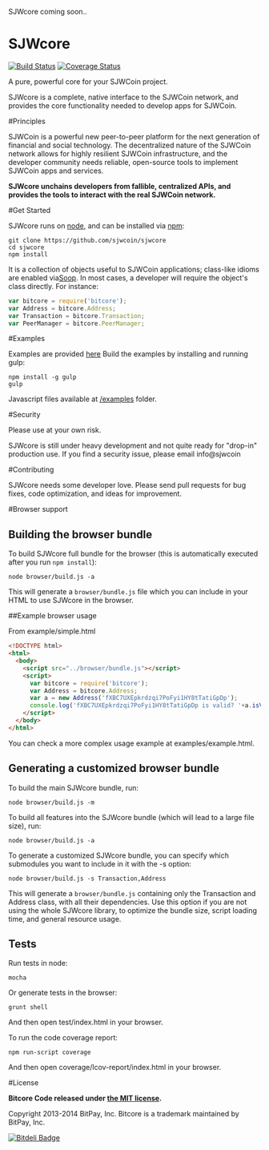 SJWcore coming soon..

SJWcore
=======

[![Build Status](https://travis-ci.org/bitpay/bitcore.svg?branch=master)](https://travis-ci.org/sjwcoin/core)
[![Coverage Status](https://img.shields.io/coveralls/bitpay/bitcore.svg)](https://coveralls.io/r/sjwcoin/sjwcore)

A pure, powerful core for your SJWCoin project.

SJWcore is a complete, native interface to the SJWCoin network, and provides the core functionality needed to develop
apps for SJWCoin.

#Principles

SJWCoin is a powerful new peer-to-peer platform for the next generation of financial and social technology.
The decentralized nature of the SJWCoin network allows for highly resilient SJWCoin infrastructure, and the developer
community needs reliable, open-source tools to implement SJWCoin apps and services.

**SJWcore unchains developers from fallible, centralized APIs, and provides the tools to interact with the real SJWCoin network.**

#Get Started

SJWcore runs on [node](http://nodejs.org/), and can be installed via [npm](https://npmjs.org/):

```
git clone https://github.com/sjwcoin/sjwcore
cd sjwcore
npm install
```

It is a collection of objects useful to SJWCoin applications; class-like idioms are enabled via[Soop](https://github.com/bitpay/soop).
In most cases, a developer will require the object's class directly. For instance:

```javascript
var bitcore = require('bitcore');
var Address = bitcore.Address;
var Transaction = bitcore.Transaction;
var PeerManager = bitcore.PeerManager;
```

#Examples

Examples are provided [here](examples.md)
Build the examples by installing and running gulp:

```
npm install -g gulp
gulp
```

Javascript files available at [/examples](/examples) folder.


#Security

Please use at your own risk.

SJWcore is still under heavy development and not quite ready for "drop-in" production use. If you find a security issue,
please email info@sjwcoin

#Contributing

SJWcore needs some developer love. Please send pull requests for bug fixes, code optimization, and ideas for improvement.

#Browser support

## Building the browser bundle

To build SJWcore full bundle for the browser (this is automatically executed after you run `npm install`):

```
node browser/build.js -a
```

This will generate a `browser/bundle.js` file which you can include in your HTML to use SJWcore in the browser.

##Example browser usage

From example/simple.html

```html
<!DOCTYPE html>
<html>
  <body>
    <script src="../browser/bundle.js"></script>
    <script>
      var bitcore = require('bitcore');
      var Address = bitcore.Address;
      var a = new Address('fXBC7UXEpkrdzqi7PoFyi1HY8tTatiGpDp');
      console.log('fXBC7UXEpkrdzqi7PoFyi1HY8tTatiGpDp is valid? '+a.isValid());
    </script>
  </body>
</html>
```

You can check a more complex usage example at examples/example.html.

## Generating a customized browser bundle

To build the main SJWcore bundle, run:

```
node browser/build.js -m
```

To build all features into the SJWcore bundle (which will lead to a large file size), run:

```
node browser/build.js -a
```

To generate a customized SJWcore bundle, you can specify which submodules you want to include in it with the -s option:

```
node browser/build.js -s Transaction,Address
```

This will generate a `browser/bundle.js` containing only the Transaction and Address class, with all their dependencies.
Use this option if you are not using the whole SJWcore library, to optimize the bundle size, script loading time, and general resource usage.

## Tests

Run tests in node:

```
mocha
```

Or generate tests in the browser:

```
grunt shell
```

And then open test/index.html in your browser.

To run the code coverage report:

```
npm run-script coverage
```

And then open coverage/lcov-report/index.html in your browser.

#License

**Bitcore Code released under [the MIT license](https://github.com/bitpay/bitcore/blob/master/LICENSE).**

Copyright 2013-2014 BitPay, Inc. Bitcore is a trademark maintained by BitPay, Inc.

[![Bitdeli Badge](https://d2weczhvl823v0.cloudfront.net/bitpay/bitcore/trend.png)](https://bitdeli.com/free "Bitdeli Badge")
